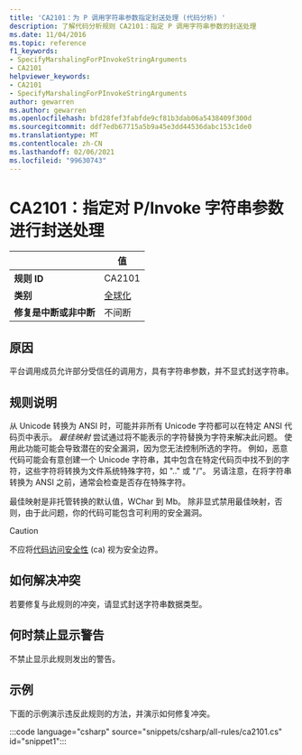 ```yaml
---
title: 'CA2101：为 P 调用字符串参数指定封送处理 (代码分析) '
description: 了解代码分析规则 CA2101：指定 P 调用字符串参数的封送处理
ms.date: 11/04/2016
ms.topic: reference
f1_keywords:
- SpecifyMarshalingForPInvokeStringArguments
- CA2101
helpviewer_keywords:
- CA2101
- SpecifyMarshalingForPInvokeStringArguments
author: gewarren
ms.author: gewarren
ms.openlocfilehash: bfd28fef3fabfde9cf81b3dab06a5438409f300d
ms.sourcegitcommit: ddf7edb67715a5b9a45e3dd44536dabc153c1de0
ms.translationtype: MT
ms.contentlocale: zh-CN
ms.lasthandoff: 02/06/2021
ms.locfileid: "99630743"
---
```

# <a name="ca2101-specify-marshaling-for-pinvoke-string-arguments"></a>CA2101：指定对 P/Invoke 字符串参数进行封送处理

| | 值 |
|-|-|
| **规则 ID** |CA2101|
| **类别** |[全球化](globalization-warnings.md)|
| **修复是中断或非中断** |不间断|

## <a name="cause"></a>原因

平台调用成员允许部分受信任的调用方，具有字符串参数，并不显式封送字符串。

## <a name="rule-description"></a>规则说明

从 Unicode 转换为 ANSI 时，可能并非所有 Unicode 字符都可以在特定 ANSI 代码页中表示。 *最佳映射* 尝试通过将不能表示的字符替换为字符来解决此问题。 使用此功能可能会导致潜在的安全漏洞，因为您无法控制所选的字符。 例如，恶意代码可能会有意创建一个 Unicode 字符串，其中包含在特定代码页中找不到的字符，这些字符将转换为文件系统特殊字符，如 ".." 或 "/"。 另请注意，在将字符串转换为 ANSI 之前，通常会检查是否存在特殊字符。

最佳映射是非托管转换的默认值，WChar 到 Mb。 除非显式禁用最佳映射，否则，由于此问题，你的代码可能包含可利用的安全漏洞。

> [!CAUTION]
> 不应将[代码访问安全性](../../../framework/misc/code-access-security.md) (ca) 视为安全边界。

## <a name="how-to-fix-violations"></a>如何解决冲突

若要修复与此规则的冲突，请显式封送字符串数据类型。

## <a name="when-to-suppress-warnings"></a>何时禁止显示警告

不禁止显示此规则发出的警告。

## <a name="example"></a>示例

下面的示例演示违反此规则的方法，并演示如何修复冲突。

:::code language="csharp" source="snippets/csharp/all-rules/ca2101.cs" id="snippet1":::
